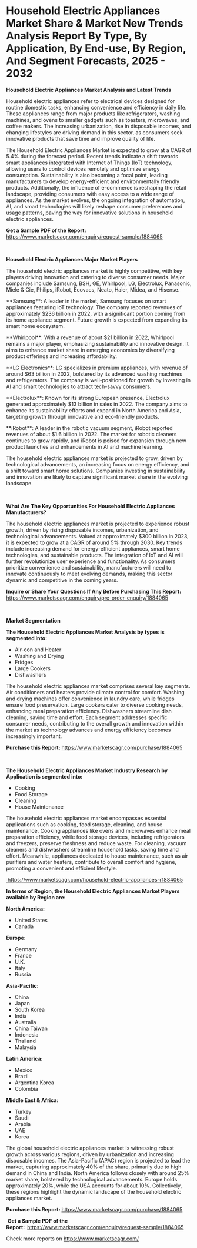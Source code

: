<p><h1>Household Electric Appliances Market Share & Market New Trends Analysis Report By Type, By Application, By End-use, By Region, And Segment Forecasts, 2025 - 2032</h1></p><p><strong>Household Electric Appliances Market Analysis and Latest Trends</strong></p>
<p><p>Household electric appliances refer to electrical devices designed for routine domestic tasks, enhancing convenience and efficiency in daily life. These appliances range from major products like refrigerators, washing machines, and ovens to smaller gadgets such as toasters, microwaves, and coffee makers. The increasing urbanization, rise in disposable incomes, and changing lifestyles are driving demand in this sector, as consumers seek innovative products that save time and improve quality of life.</p><p>The Household Electric Appliances Market is expected to grow at a CAGR of 5.4% during the forecast period. Recent trends indicate a shift towards smart appliances integrated with Internet of Things (IoT) technology, allowing users to control devices remotely and optimize energy consumption. Sustainability is also becoming a focal point, leading manufacturers to develop energy-efficient and environmentally friendly products. Additionally, the influence of e-commerce is reshaping the retail landscape, providing consumers with easy access to a wide range of appliances. As the market evolves, the ongoing integration of automation, AI, and smart technologies will likely reshape consumer preferences and usage patterns, paving the way for innovative solutions in household electric appliances.</p></p>
<p><strong>Get a Sample PDF of the Report:&nbsp;</strong> <a href="https://www.marketscagr.com/enquiry/request-sample/1884065?utm_campaign=1932&utm_medium=2&utm_source=Github&utm_content=ia&utm_term=05042025&utm_id=household-electric-appliances">https://www.marketscagr.com/enquiry/request-sample/1884065</a></p>
<p>&nbsp;</p>
<p><strong>Household Electric Appliances Major Market Players</strong></p>
<p><p>The household electric appliances market is highly competitive, with key players driving innovation and catering to diverse consumer needs. Major companies include Samsung, BSH, GE, Whirlpool, LG, Electrolux, Panasonic, Miele & Cie, Philips, iRobot, Ecovacs, Neato, Haier, Midea, and Hisense.</p><p>**Samsung**: A leader in the market, Samsung focuses on smart appliances featuring IoT technology. The company reported revenues of approximately $236 billion in 2022, with a significant portion coming from its home appliance segment. Future growth is expected from expanding its smart home ecosystem.</p><p>**Whirlpool**: With a revenue of about $21 billion in 2022, Whirlpool remains a major player, emphasizing sustainability and innovative design. It aims to enhance market share in emerging economies by diversifying product offerings and increasing affordability.</p><p>**LG Electronics**: LG specializes in premium appliances, with revenue of around $63 billion in 2022, bolstered by its advanced washing machines and refrigerators. The company is well-positioned for growth by investing in AI and smart technologies to attract tech-savvy consumers.</p><p>**Electrolux**: Known for its strong European presence, Electrolux generated approximately $13 billion in sales in 2022. The company aims to enhance its sustainability efforts and expand in North America and Asia, targeting growth through innovative and eco-friendly products.</p><p>**iRobot**: A leader in the robotic vacuum segment, iRobot reported revenues of about $1.6 billion in 2022. The market for robotic cleaners continues to grow rapidly, and iRobot is poised for expansion through new product launches and enhancements in AI and machine learning.</p><p>The household electric appliances market is projected to grow, driven by technological advancements, an increasing focus on energy efficiency, and a shift toward smart home solutions. Companies investing in sustainability and innovation are likely to capture significant market share in the evolving landscape.</p></p>
<p>&nbsp;</p>
<p><strong>What Are The Key Opportunities For Household Electric Appliances Manufacturers?</strong></p>
<p><p>The household electric appliances market is projected to experience robust growth, driven by rising disposable incomes, urbanization, and technological advancements. Valued at approximately $300 billion in 2023, it is expected to grow at a CAGR of around 5% through 2030. Key trends include increasing demand for energy-efficient appliances, smart home technologies, and sustainable products. The integration of IoT and AI will further revolutionize user experience and functionality. As consumers prioritize convenience and sustainability, manufacturers will need to innovate continuously to meet evolving demands, making this sector dynamic and competitive in the coming years.</p></p>
<p><strong>Inquire or Share Your Questions If Any Before Purchasing This Report:</strong> <a href="https://www.marketscagr.com/enquiry/pre-order-enquiry/1884065?utm_campaign=1932&utm_medium=2&utm_source=Github&utm_content=ia&utm_term=05042025&utm_id=household-electric-appliances">https://www.marketscagr.com/enquiry/pre-order-enquiry/1884065</a></p>
<p>&nbsp;</p>
<p><strong>Market Segmentation</strong></p>
<p><strong>The Household Electric Appliances Market Analysis by types is segmented into:</strong></p>
<p><ul><li>Air-con and Heater</li><li>Washing and Drying</li><li>Fridges</li><li>Large Cookers</li><li>Dishwashers</li></ul></p>
<p><p>The household electric appliances market comprises several key segments. Air conditioners and heaters provide climate control for comfort. Washing and drying machines offer convenience in laundry care, while fridges ensure food preservation. Large cookers cater to diverse cooking needs, enhancing meal preparation efficiency. Dishwashers streamline dish cleaning, saving time and effort. Each segment addresses specific consumer needs, contributing to the overall growth and innovation within the market as technology advances and energy efficiency becomes increasingly important.</p></p>
<p><strong>Purchase this Report:&nbsp;</strong><a href="https://www.marketscagr.com/purchase/1884065?utm_campaign=1932&utm_medium=2&utm_source=Github&utm_content=ia&utm_term=05042025&utm_id=household-electric-appliances">https://www.marketscagr.com/purchase/1884065</a></p>
<p>&nbsp;</p>
<p><strong>The Household Electric Appliances Market Industry Research by Application is segmented into:</strong></p>
<p><ul><li>Cooking</li><li>Food Storage</li><li>Cleaning</li><li>House Maintenance</li></ul></p>
<p><p>The household electric appliances market encompasses essential applications such as cooking, food storage, cleaning, and house maintenance. Cooking appliances like ovens and microwaves enhance meal preparation efficiency, while food storage devices, including refrigerators and freezers, preserve freshness and reduce waste. For cleaning, vacuum cleaners and dishwashers streamline household tasks, saving time and effort. Meanwhile, appliances dedicated to house maintenance, such as air purifiers and water heaters, contribute to overall comfort and hygiene, promoting a convenient and efficient lifestyle.</p></p>
<p><a href="https://www.marketscagr.com/household-electric-appliances-r1884065?utm_campaign=1932&utm_medium=2&utm_source=Github&utm_content=ia&utm_term=05042025&utm_id=household-electric-appliances">&nbsp;https://www.marketscagr.com/household-electric-appliances-r1884065</a></p>
<p><strong>In terms of Region, the Household Electric Appliances Market Players available by Region are:</strong></p>
<p>
    <p> <strong> North America: </strong>
        <ul>
            <li>United States</li>
            <li>Canada</li>
        </ul>
        </p> 
    <p> <strong> Europe: </strong>
        <ul>
            <li>Germany</li>
            <li>France</li>
            <li>U.K.</li>
            <li>Italy</li>
            <li>Russia</li>
        </ul>
        </p> 
    <p> <strong> Asia-Pacific: </strong>
        <ul>
            <li>China</li>
            <li>Japan</li>
            <li>South Korea</li>
            <li>India</li>
            <li>Australia</li>
            <li>China Taiwan</li>
            <li>Indonesia</li>
            <li>Thailand</li>
            <li>Malaysia</li>
        </ul>
        </p> 
    <p> <strong> Latin America: </strong>
        <ul>
            <li>Mexico</li>
            <li>Brazil</li>
            <li>Argentina Korea</li>
            <li>Colombia</li>
        </ul>
        </p> 
    <p> <strong> Middle East & Africa: </strong>
        <ul>
            <li>Turkey</li>
            <li>Saudi</li>
            <li>Arabia</li>
            <li>UAE</li>
            <li>Korea</li>
        </ul>
    </p>
    </p>
<p><p>The global household electric appliances market is witnessing robust growth across various regions, driven by urbanization and increasing disposable incomes. The Asia-Pacific (APAC) region is projected to lead the market, capturing approximately 40% of the share, primarily due to high demand in China and India. North America follows closely with around 25% market share, bolstered by technological advancements. Europe holds approximately 20%, while the USA accounts for about 10%. Collectively, these regions highlight the dynamic landscape of the household electric appliances market.</p></p>
<p><strong>Purchase this Report: </strong><a href="https://www.marketscagr.com/purchase/1884065?utm_campaign=1932&utm_medium=2&utm_source=Github&utm_content=ia&utm_term=05042025&utm_id=household-electric-appliances">https://www.marketscagr.com/purchase/1884065</a></p>
<p>&nbsp;<strong>Get a Sample PDF of the Report:&nbsp;&nbsp;</strong><a href="https://www.marketscagr.com/enquiry/request-sample/1884065?utm_campaign=1932&utm_medium=2&utm_source=Github&utm_content=ia&utm_term=05042025&utm_id=household-electric-appliances">https://www.marketscagr.com/enquiry/request-sample/1884065</a></p>
<p><strong></strong></p>
<p>Check more reports on <a href="https://www.marketscagr.com/?utm_campaign=1932&utm_medium=2&utm_source=Github&utm_content=ia&utm_term=05042025&utm_id=household-electric-appliances">https://www.marketscagr.com/</a></p>